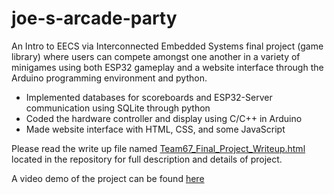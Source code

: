 # joe-s-arcade-party
An Intro to EECS via Interconnected Embedded Systems final project (game library) where users can compete amongst one another in a variety of minigames using both ESP32 gameplay and a website interface through the Arduino programming environment and python.
 - Implemented databases for scoreboards and ESP32-Server communication using SQLite through python
 - Coded the hardware controller and display using C/C++ in Arduino
 - Made website interface with HTML, CSS, and some JavaScript

Please read the write up file named [Team67_Final_Project_Writeup.html](https://github.com/fabianv1/Joe-s-Arcade-Party/blob/main/Team67_Final_Project_Writeup.html) located in the repository for full description and details of project.

A video demo of the project can be found [here](https://www.youtube.com/embed/Tvlok08HD74)
